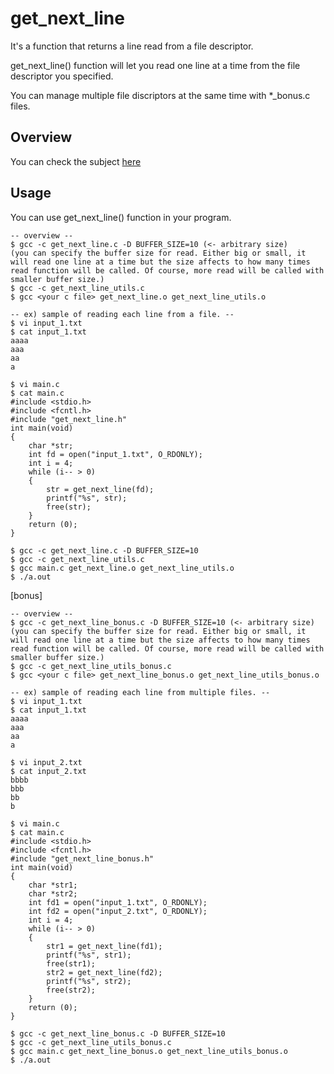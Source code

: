 # get_next_line

It's a function that returns a line read from a file descriptor.

get_next_line() function will let you read one line at a time from the file descriptor you specified.

You can manage multiple file discriptors at the same time with *_bonus.c files.

## Overview
You can check the subject [here](https://github.com/hy-3/42_get_next_line/blob/master/getnextline.pdf)

## Usage
You can use get_next_line() function in your program.

```
-- overview --
$ gcc -c get_next_line.c -D BUFFER_SIZE=10 (<- arbitrary size)
(you can specify the buffer size for read. Either big or small, it will read one line at a time but the size affects to how many times read function will be called. Of course, more read will be called with smaller buffer size.)
$ gcc -c get_next_line_utils.c
$ gcc <your c file> get_next_line.o get_next_line_utils.o

-- ex) sample of reading each line from a file. --
$ vi input_1.txt
$ cat input_1.txt
aaaa
aaa
aa
a

$ vi main.c
$ cat main.c
#include <stdio.h>
#include <fcntl.h>
#include "get_next_line.h"
int	main(void)
{
	char *str;
	int fd = open("input_1.txt", O_RDONLY);
	int i = 4;
	while (i-- > 0)
	{
		str = get_next_line(fd);
		printf("%s", str);
		free(str);
	}
	return (0);
}

$ gcc -c get_next_line.c -D BUFFER_SIZE=10
$ gcc -c get_next_line_utils.c
$ gcc main.c get_next_line.o get_next_line_utils.o
$ ./a.out
```

[bonus]
```
-- overview --
$ gcc -c get_next_line_bonus.c -D BUFFER_SIZE=10 (<- arbitrary size)
(you can specify the buffer size for read. Either big or small, it will read one line at a time but the size affects to how many times read function will be called. Of course, more read will be called with smaller buffer size.)
$ gcc -c get_next_line_utils_bonus.c
$ gcc <your c file> get_next_line_bonus.o get_next_line_utils_bonus.o

-- ex) sample of reading each line from multiple files. --
$ vi input_1.txt
$ cat input_1.txt
aaaa
aaa
aa
a

$ vi input_2.txt
$ cat input_2.txt
bbbb
bbb
bb
b

$ vi main.c
$ cat main.c
#include <stdio.h>
#include <fcntl.h>
#include "get_next_line_bonus.h"
int	main(void)
{
	char *str1;
	char *str2;
	int fd1 = open("input_1.txt", O_RDONLY);
	int fd2 = open("input_2.txt", O_RDONLY);
	int i = 4;
	while (i-- > 0)
	{
		str1 = get_next_line(fd1);
		printf("%s", str1);
		free(str1);
		str2 = get_next_line(fd2);
		printf("%s", str2);
		free(str2);
	}
	return (0);
}

$ gcc -c get_next_line_bonus.c -D BUFFER_SIZE=10
$ gcc -c get_next_line_utils_bonus.c
$ gcc main.c get_next_line_bonus.o get_next_line_utils_bonus.o
$ ./a.out
```

